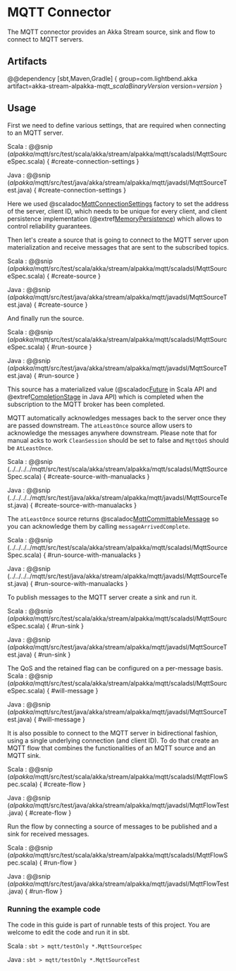 # MQTT Connector

The MQTT connector provides an Akka Stream source, sink and flow to connect to MQTT servers.

## Artifacts

@@dependency [sbt,Maven,Gradle] {
  group=com.lightbend.akka
  artifact=akka-stream-alpakka-mqtt_$scalaBinaryVersion$
  version=$version$
}

## Usage

First we need to define various settings, that are required when connecting to an MQTT server.

Scala
: @@snip ($alpakka$/mqtt/src/test/scala/akka/stream/alpakka/mqtt/scaladsl/MqttSourceSpec.scala) { #create-connection-settings }

Java
: @@snip ($alpakka$/mqtt/src/test/java/akka/stream/alpakka/mqtt/javadsl/MqttSourceTest.java) { #create-connection-settings }

Here we used @scaladoc[MqttConnectionSettings](akka.stream.alpakka.mqtt.MqttConnectionSettings$) factory to set the address of the server, client ID, which needs to be unique for every client, and client persistence implementation (@extref[MemoryPersistence](paho-api:org/eclipse/paho/client/mqttv3/persist/MemoryPersistence)) which allows to control reliability guarantees.

Then let's create a source that is going to connect to the MQTT server upon materialization and receive messages that are sent to the subscribed topics.

Scala
: @@snip ($alpakka$/mqtt/src/test/scala/akka/stream/alpakka/mqtt/scaladsl/MqttSourceSpec.scala) { #create-source }

Java
: @@snip ($alpakka$/mqtt/src/test/java/akka/stream/alpakka/mqtt/javadsl/MqttSourceTest.java) { #create-source }

And finally run the source.

Scala
: @@snip ($alpakka$/mqtt/src/test/scala/akka/stream/alpakka/mqtt/scaladsl/MqttSourceSpec.scala) { #run-source }

Java
: @@snip ($alpakka$/mqtt/src/test/java/akka/stream/alpakka/mqtt/javadsl/MqttSourceTest.java) { #run-source }

This source has a materialized value (@scaladoc[Future](scala.concurrent.Future) in Scala API and @extref[CompletionStage](java-api:java/util/concurrent/CompletionStage) in Java API) which is completed when the subscription to the MQTT broker has been completed.

MQTT automatically acknowledges messages back to the server once they are passed downstream. The `atLeastOnce` source allow users to acknowledge the messages anywhere downstream.
Please note that for manual acks to work `CleanSession` should be set to false and `MqttQoS` should be `AtLeastOnce`.

Scala
: @@snip (../../../../mqtt/src/test/scala/akka/stream/alpakka/mqtt/scaladsl/MqttSourceSpec.scala) { #create-source-with-manualacks }

Java
: @@snip (../../../../mqtt/src/test/java/akka/stream/alpakka/mqtt/javadsl/MqttSourceTest.java) { #create-source-with-manualacks }

The `atLeastOnce` source returns @scaladoc[MqttCommittableMessage](akka.stream.alpakka.mqtt.scaladsl.MqttCommittableMessage) so you can acknowledge them by calling `messageArrivedComplete`.

Scala
: @@snip (../../../../mqtt/src/test/scala/akka/stream/alpakka/mqtt/scaladsl/MqttSourceSpec.scala) { #run-source-with-manualacks }

Java
: @@snip (../../../../mqtt/src/test/java/akka/stream/alpakka/mqtt/javadsl/MqttSourceTest.java) { #run-source-with-manualacks }

To publish messages to the MQTT server create a sink and run it.

Scala
: @@snip ($alpakka$/mqtt/src/test/scala/akka/stream/alpakka/mqtt/scaladsl/MqttSourceSpec.scala) { #run-sink }

Java
: @@snip ($alpakka$/mqtt/src/test/java/akka/stream/alpakka/mqtt/javadsl/MqttSourceTest.java) { #run-sink }

The QoS and the retained flag can be configured on a per-message basis.
Scala
: @@snip ($alpakka$/mqtt/src/test/scala/akka/stream/alpakka/mqtt/scaladsl/MqttSourceSpec.scala) { #will-message }

Java
: @@snip ($alpakka$/mqtt/src/test/java/akka/stream/alpakka/mqtt/javadsl/MqttSourceTest.java) { #will-message }

It is also possible to connect to the MQTT server in bidirectional fashion, using a single underlying connection (and client ID). To do that create an MQTT flow that combines the functionalities of an MQTT source and an MQTT sink.

Scala
: @@snip ($alpakka$/mqtt/src/test/scala/akka/stream/alpakka/mqtt/scaladsl/MqttFlowSpec.scala) { #create-flow }

Java
: @@snip ($alpakka$/mqtt/src/test/java/akka/stream/alpakka/mqtt/javadsl/MqttFlowTest.java) { #create-flow }

Run the flow by connecting a source of messages to be published and a sink for received messages.

Scala
: @@snip ($alpakka$/mqtt/src/test/scala/akka/stream/alpakka/mqtt/scaladsl/MqttFlowSpec.scala) { #run-flow }

Java
: @@snip ($alpakka$/mqtt/src/test/java/akka/stream/alpakka/mqtt/javadsl/MqttFlowTest.java) { #run-flow }

### Running the example code

The code in this guide is part of runnable tests of this project. You are welcome to edit the code and run it in sbt.

Scala
:   ```
    sbt
    > mqtt/testOnly *.MqttSourceSpec
    ```

Java
:   ```
    sbt
    > mqtt/testOnly *.MqttSourceTest
    ```
